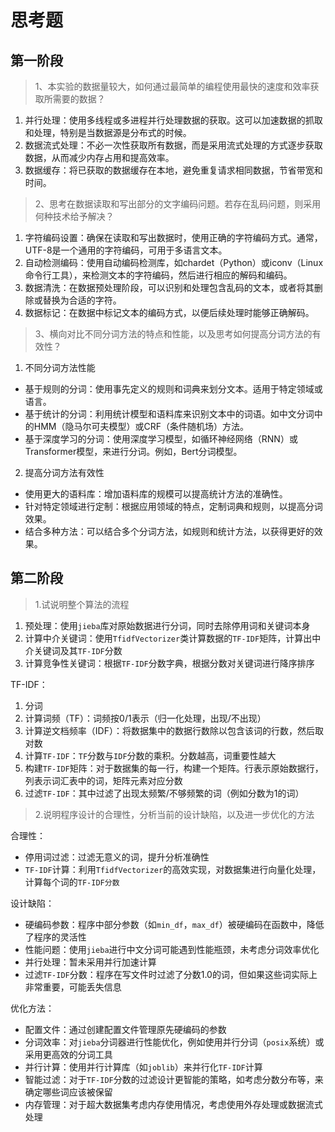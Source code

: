 # 思考题

## 第一阶段
 
> 1、本实验的数据量较大，如何通过最简单的编程使用最快的速度和效率获取所需要的数据？

1. 并行处理：使用多线程或多进程并行处理数据的获取。这可以加速数据的抓取和处理，特别是当数据源是分布式的时候。
2. 数据流式处理：不必一次性获取所有数据，而是采用流式处理的方式逐步获取数据，从而减少内存占用和提高效率。
3. 数据缓存：将已获取的数据缓存在本地，避免重复请求相同数据，节省带宽和时间。

> 2、思考在数据读取和写出部分的文字编码问题。若存在乱码问题，则采用何种技术给予解决？

1. 字符编码设置：确保在读取和写出数据时，使用正确的字符编码方式。通常，UTF-8是一个通用的字符编码，可用于多语言文本。
2. 自动检测编码：使用自动编码检测库，如chardet（Python）或iconv（Linux命令行工具），来检测文本的字符编码，然后进行相应的解码和编码。
3. 数据清洗：在数据预处理阶段，可以识别和处理包含乱码的文本，或者将其删除或替换为合适的字符。
4. 数据标记：在数据中标记文本的编码方式，以便后续处理时能够正确解码。

> 3、横向对比不同分词方法的特点和性能，以及思考如何提高分词方法的有效性？

1. 不同分词方法性能
- 基于规则的分词：使用事先定义的规则和词典来划分文本。适用于特定领域或语言。
- 基于统计的分词：利用统计模型和语料库来识别文本中的词语。如中文分词中的HMM（隐马尔可夫模型）或CRF（条件随机场）方法。
- 基于深度学习的分词：使用深度学习模型，如循环神经网络（RNN）或Transformer模型，来进行分词。例如，Bert分词模型。
2. 提高分词方法有效性
- 使用更大的语料库：增加语料库的规模可以提高统计方法的准确性。
- 针对特定领域进行定制：根据应用领域的特点，定制词典和规则，以提高分词效果。
- 结合多种方法：可以结合多个分词方法，如规则和统计方法，以获得更好的效果。

## 第二阶段

> 1.试说明整个算法的流程

1. 预处理：使用`jieba`库对原始数据进行分词，同时去除停用词和关键词本身
2. 计算中介关键词：使用`TfidfVectorizer`类计算数据的`TF-IDF`矩阵，计算出中介关键词及其`TF-IDF`分数
3. 计算竞争性关键词：根据`TF-IDF`分数字典，根据分数对关键词进行降序排序

TF-IDF：
1. 分词
2. 计算词频（TF）：词频按0/1表示（归一化处理，出现/不出现）
3. 计算逆文档频率（IDF）：将数据集中的数据行数除以包含该词的行数，然后取对数
4. 计算`TF-IDF`：`TF`分数与`IDF`分数的乘积。分数越高，词重要性越大
5. 构建`TF-IDF`矩阵：对于数据集的每一行，构建一个矩阵。行表示原始数据行，列表示词汇表中的词，矩阵元素对应分数
6. 过滤`TF-IDF`：其中过滤了出现太频繁/不够频繁的词（例如分数为1的词）

> 2.说明程序设计的合理性，分析当前的设计缺陷，以及进一步优化的方法

合理性：
- 停用词过滤：过滤无意义的词，提升分析准确性
- `TF-IDF`计算：利用`TfidfVectorizer`的高效实现，对数据集进行向量化处理，计算每个词的`TF-IDF分数`

设计缺陷：
- 硬编码参数：程序中部分参数（如`min_df`，`max_df`）被硬编码在函数中，降低了程序的灵活性
- 性能问题：使用`jieba`进行中文分词可能遇到性能瓶颈，未考虑分词效率优化
- 并行处理：暂未采用并行加速计算
- 过滤`TF-IDF`分数：程序在写文件时过滤了分数1.0的词，但如果这些词实际上非常重要，可能丢失信息

优化方法：
- 配置文件：通过创建配置文件管理原先硬编码的参数
- 分词效率：对`jieba`分词器进行性能优化，例如使用并行分词（`posix`系统）或采用更高效的分词工具
- 并行计算：使用并行计算库（如`joblib`）来并行化`TF-IDF`计算
- 智能过滤：对于`TF-IDF`分数的过滤设计更智能的策略，如考虑分数分布等，来确定哪些词应该被保留
- 内存管理：对于超大数据集考虑内存使用情况，考虑使用外存处理或数据流式处理
